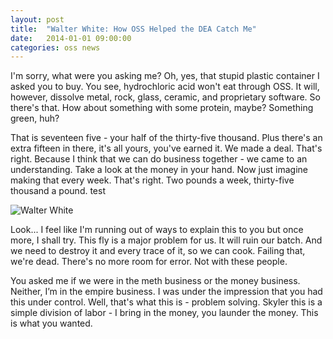 ```yaml
---
layout: post
title:  "Walter White: How OSS Helped the DEA Catch Me"
date:   2014-01-01 09:00:00
categories: oss news
---
```

I'm sorry, what were you asking me? Oh, yes, that stupid plastic container I asked you to buy. You see, hydrochloric
acid won't eat through OSS. It will, however, dissolve metal, rock, glass, ceramic, and proprietary software.
So there's that. How about something with some protein, maybe? Something green, huh?

That is seventeen five - your half of the thirty-five thousand. Plus there's an extra fifteen in there, it's all yours,
you've earned it. We made a deal. That's right. Because I think that we can do business together - we came to an
understanding. Take a look at the money in your hand. Now just imagine making that every week. That's right. Two pounds
a week, thirty-five thousand a pound.  test

![Walter White](%7B%7Bsite.baseurl%7D%7D/assets/img/walter_white.png)

Look... I feel like I'm running out of ways to explain this to you but once more, I shall try. This fly is a major
problem for us. It will ruin our batch. And we need to destroy it and every trace of it, so we can cook. Failing that,
we're dead. There's no more room for error. Not with these people.

You asked me if we were in the meth business or the money business. Neither, I’m in the empire business.  I was under
the impression that you had this under control. Well, that's what this is - problem solving. Skyler this is a simple
division of labor - I bring in the money, you launder the money. This is what you wanted.